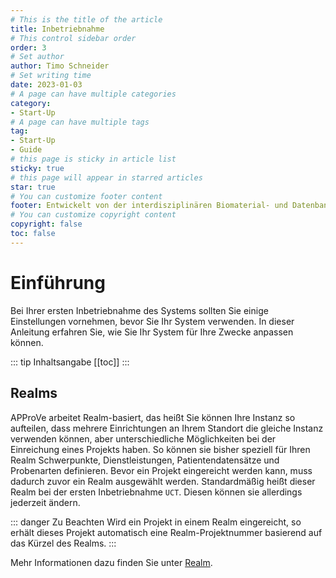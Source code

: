 ```yaml
---
# This is the title of the article
title: Inbetriebnahme
# This control sidebar order
order: 3
# Set author
author: Timo Schneider
# Set writing time
date: 2023-01-03
# A page can have multiple categories
category:
- Start-Up
# A page can have multiple tags
tag:
- Start-Up
- Guide
# this page is sticky in article list
sticky: true
# this page will appear in starred articles
star: true
# You can customize footer content
footer: Entwickelt von der interdisziplinären Biomaterial- und Datenbank Frankfurt (iBDF)
# You can customize copyright content
copyright: false
toc: false
---
```


# Einführung
Bei Ihrer ersten Inbetriebnahme des Systems sollten Sie einige Einstellungen vornehmen, bevor Sie Ihr System verwenden.
In dieser Anleitung erfahren Sie, wie Sie Ihr System für Ihre Zwecke anpassen können.

::: tip Inhaltsangabe
[[toc]]
:::



## Realms
APProVe arbeitet Realm-basiert, das heißt Sie können Ihre Instanz so aufteilen, dass mehrere Einrichtungen an Ihrem Standort die gleiche Instanz verwenden können, aber unterschiedliche Möglichkeiten bei der Einreichung eines Projekts haben.
So können sie bisher speziell für Ihren Realm Schwerpunkte, Dienstleistungen, Patientendatensätze und Probenarten definieren. 
Bevor ein Projekt eingereicht werden kann, muss dadurch zuvor ein Realm ausgewählt werden. 
Standardmäßig heißt dieser Realm bei der ersten Inbetriebnahme ``UCT``. Diesen können sie allerdings jederzeit ändern.

::: danger Zu Beachten
Wird ein Projekt in einem Realm eingereicht, so erhält dieses Projekt automatisch eine Realm-Projektnummer basierend auf das Kürzel des Realms.
:::

Mehr Informationen dazu finden Sie unter <a href="../management/realm.html">Realm</a>.